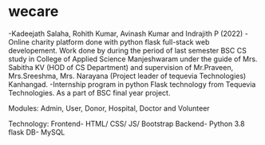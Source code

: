# wecare
-Kadeejath Salaha, Rohith Kumar, Avinash Kumar and Indrajith P (2022)
-Online charity platform done with python flask full-stack web developement. Work done by during the period of last semester BSC CS study in College of Applied Science Manjeshwaram under the guide of Mrs. Sabitha KV (HOD of CS Department) and supervision of Mr.Praveen, Mrs.Sreeshma, Mrs. Narayana (Project leader of tequevia Technologies) Kanhangad. 
-Internship program in python Flask technology from Tequevia Technologies. As a part of BSC final year project.


Modules: 
Admin, User, Donor, Hospital, Doctor and Volunteer

Technology:
Frontend- HTML/ CSS/ JS/ Bootstrap
Backend- Python 3.8 flask
DB- MySQL
